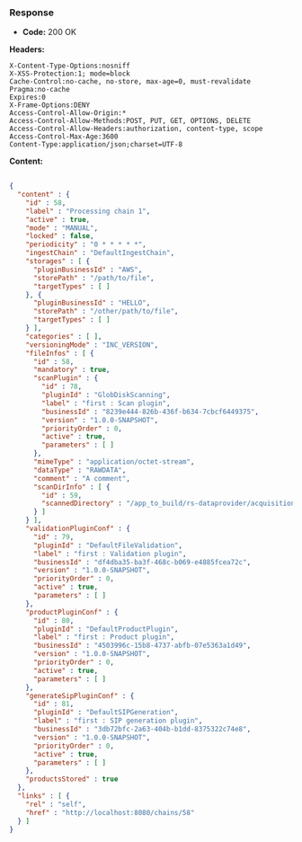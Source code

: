 ### Response

* **Code:** 200 OK

**Headers:**

`X-Content-Type-Options:nosniff`  
`X-XSS-Protection:1; mode=block`  
`Cache-Control:no-cache, no-store, max-age=0, must-revalidate`  
`Pragma:no-cache`  
`Expires:0`  
`X-Frame-Options:DENY`  
`Access-Control-Allow-Origin:*`  
`Access-Control-Allow-Methods:POST, PUT, GET, OPTIONS, DELETE`  
`Access-Control-Allow-Headers:authorization, content-type, scope`  
`Access-Control-Max-Age:3600`  
`Content-Type:application/json;charset=UTF-8`  

**Content:**

```json
    
{
  "content" : {
    "id" : 58,
    "label" : "Processing chain 1",
    "active" : true,
    "mode" : "MANUAL",
    "locked" : false,
    "periodicity" : "0 * * * * *",
    "ingestChain" : "DefaultIngestChain",
    "storages" : [ {
      "pluginBusinessId" : "AWS",
      "storePath" : "/path/to/file",
      "targetTypes" : [ ]
    }, {
      "pluginBusinessId" : "HELLO",
      "storePath" : "/other/path/to/file",
      "targetTypes" : [ ]
    } ],
    "categories" : [ ],
    "versioningMode" : "INC_VERSION",
    "fileInfos" : [ {
      "id" : 58,
      "mandatory" : true,
      "scanPlugin" : {
        "id" : 78,
        "pluginId" : "GlobDiskScanning",
        "label" : "first : Scan plugin",
        "businessId" : "8239e444-826b-436f-b634-7cbcf6449375",
        "version" : "1.0.0-SNAPSHOT",
        "priorityOrder" : 0,
        "active" : true,
        "parameters" : [ ]
      },
      "mimeType" : "application/octet-stream",
      "dataType" : "RAWDATA",
      "comment" : "A comment",
      "scanDirInfo" : [ {
        "id" : 59,
        "scannedDirectory" : "/app_to_build/rs-dataprovider/acquisition/acquisition-rest/src/resources/doesnotexist"
      } ]
    } ],
    "validationPluginConf" : {
      "id" : 79,
      "pluginId" : "DefaultFileValidation",
      "label" : "first : Validation plugin",
      "businessId" : "df4dba35-ba3f-468c-b069-e4885fcea72c",
      "version" : "1.0.0-SNAPSHOT",
      "priorityOrder" : 0,
      "active" : true,
      "parameters" : [ ]
    },
    "productPluginConf" : {
      "id" : 80,
      "pluginId" : "DefaultProductPlugin",
      "label" : "first : Product plugin",
      "businessId" : "4503996c-15b8-4737-abfb-07e5363a1d49",
      "version" : "1.0.0-SNAPSHOT",
      "priorityOrder" : 0,
      "active" : true,
      "parameters" : [ ]
    },
    "generateSipPluginConf" : {
      "id" : 81,
      "pluginId" : "DefaultSIPGeneration",
      "label" : "first : SIP generation plugin",
      "businessId" : "3db72bfc-2a63-404b-b1dd-8375322c74e8",
      "version" : "1.0.0-SNAPSHOT",
      "priorityOrder" : 0,
      "active" : true,
      "parameters" : [ ]
    },
    "productsStored" : true
  },
  "links" : [ {
    "rel" : "self",
    "href" : "http://localhost:8080/chains/58"
  } ]
}
```
